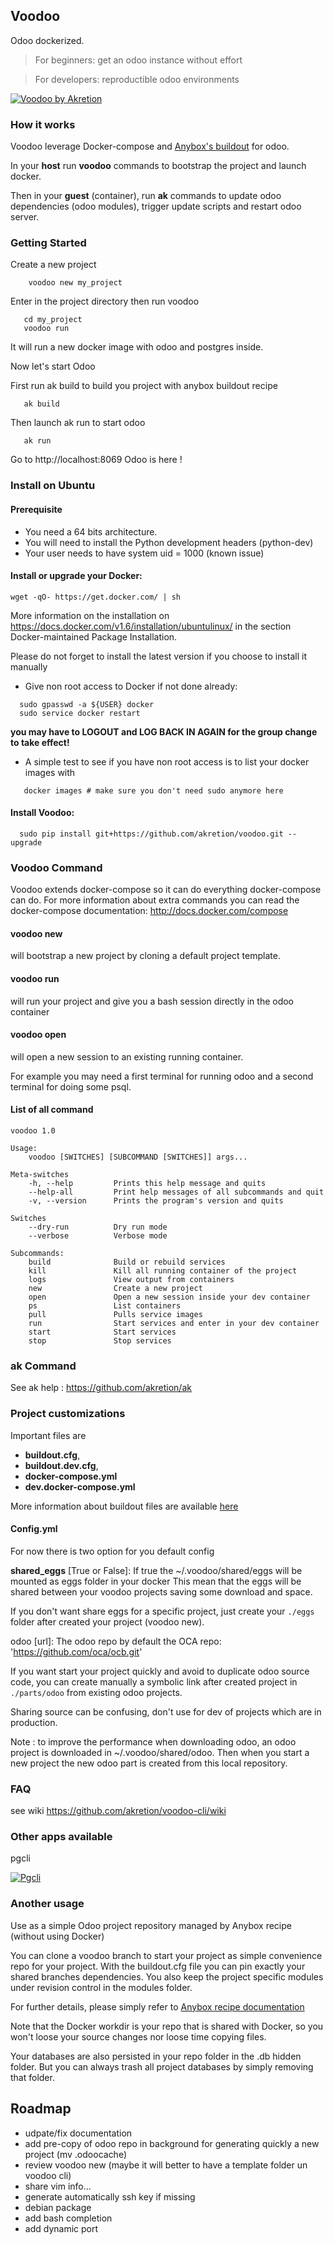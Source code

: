 ## Voodoo

Odoo dockerized.

> For beginners: get an odoo instance without effort

> For developers: reproductible odoo environments 


[![Voodoo by Akretion](https://s3.amazonaws.com/akretion/assets/voodoo.png)](http://akretion.com)


### How it works

Voodoo leverage Docker-compose and  [Anybox's buildout](http://pythonhosted.org/anybox.recipe.openerp/) for odoo.

In your __host__ run __voodoo__ commands to bootstrap the project and launch docker.

Then in your __guest__ (container), run __ak__ commands to update odoo dependencies (odoo modules), trigger update scripts and restart odoo server.



###  Getting Started

Create a new project

```
    voodoo new my_project
```

Enter in the project directory then run voodoo

```
   cd my_project
   voodoo run
```
It will run a new docker image with odoo and postgres inside.


Now let's start Odoo

First run ak build to build you project with anybox buildout recipe
```
   ak build
```

Then launch ak run to start odoo
```
   ak run
```

Go to http://localhost:8069 Odoo is here !


### Install on Ubuntu

#### Prerequisite

* You need a 64 bits architecture.
* You will need to install the Python development headers (python-dev)
* Your user needs to have system uid = 1000  (known issue)


#### Install or upgrade your Docker:


```
wget -qO- https://get.docker.com/ | sh
```

More information on the installation on https://docs.docker.com/v1.6/installation/ubuntulinux/
in the section Docker-maintained Package Installation.

Please do not forget to install the latest version if you choose to install it manually


* Give non root access to Docker if not done already:
```
  sudo gpasswd -a ${USER} docker
  sudo service docker restart
```

**you may have to LOGOUT and LOG BACK IN AGAIN for the group change to take effect!**

* A simple test to see if you have non root access is to list your docker images with
```
   docker images # make sure you don't need sudo anymore here
```


#### Install Voodoo:

```
  sudo pip install git+https://github.com/akretion/voodoo.git --upgrade
```



### Voodoo Command

Voodoo extends docker-compose so it can do everything docker-compose can do. For more information about extra commands you can read the docker-compose documentation: http://docs.docker.com/compose


#### voodoo new
will bootstrap a new project by cloning a default project template.

#### voodoo run
will run your project and give you a bash session directly in the odoo container

#### voodoo open
will open a new session to an existing running container. 

For example you may need a first terminal for running odoo and a second terminal for doing some psql. 


#### List of all command

```
voodoo 1.0

Usage:
    voodoo [SWITCHES] [SUBCOMMAND [SWITCHES]] args...

Meta-switches
    -h, --help         Prints this help message and quits
    --help-all         Print help messages of all subcommands and quit
    -v, --version      Prints the program's version and quits

Switches
    --dry-run          Dry run mode
    --verbose          Verbose mode

Subcommands:
    build              Build or rebuild services
    kill               Kill all running container of the project
    logs               View output from containers
    new                Create a new project
    open               Open a new session inside your dev container
    ps                 List containers
    pull               Pulls service images
    run                Start services and enter in your dev container
    start              Start services
    stop               Stop services
```


### ak Command
See ak help : https://github.com/akretion/ak


### Project customizations

Important files are 
* __buildout.cfg__, 
* __buildout.dev.cfg__, 
* __docker-compose.yml__
* __dev.docker-compose.yml__

More information about buildout files are available [here](http://pythonhosted.org/anybox.recipe.openerp/)


#### Config.yml
For now there is two option for you default config

__shared_eggs__ [True or False]: If true the ~/.voodoo/shared/eggs will be mounted as eggs folder in your docker
This mean that the eggs will be shared between your voodoo projects saving some download and space.

If you don't want share eggs for a specific project, just create your `./eggs` folder after created your project (voodoo new).

odoo [url]: The odoo repo by default the  OCA repo: 'https://github.com/oca/ocb.git'

If you want start your project quickly and avoid to duplicate odoo source code, you can create manually a symbolic link after  created project in `./parts/odoo` from existing odoo projects.

  Sharing source can be confusing, don't use for dev of projects which are in production.

Note : to improve the performance when downloading odoo, an odoo project is downloaded in ~/.voodoo/shared/odoo. Then when you start a new project the new odoo part is created from this local repository.

### FAQ

see wiki https://github.com/akretion/voodoo-cli/wiki


### Other apps available
pgcli

[![Pgcli](https://github.com/amjith/pgcli/raw/master/screenshots/image02.png)](https://github.com/amjith/pgcli)


### Another usage
Use as a simple Odoo project repository managed by Anybox recipe (without using Docker)

You can clone a voodoo branch to start your project as simple convenience repo for your project. With the buildout.cfg file you can pin exactly your shared branches dependencies. You also keep the project specific modules under revision control in the modules folder.

For further details, please simply refer to [Anybox recipe documentation](http://docs.anybox.fr/anybox.recipe.openerp/trunk/)


Note that the Docker workdir is your repo that is shared with Docker, so you won't loose your source changes nor loose time copying files.

Your databases are also persisted in your repo folder in the .db hidden folder. But you can always trash all project databases by simply removing that folder.

## Roadmap
- udpate/fix documentation
- add pre-copy of odoo repo in background for generating quickly a new project (mv .odoocache)
- review voodoo new (maybe it will better to have a template folder un voodoo cli)
- share vim info...
- generate automatically ssh key if missing
- debian package
- add bash completion
- add dynamic port
